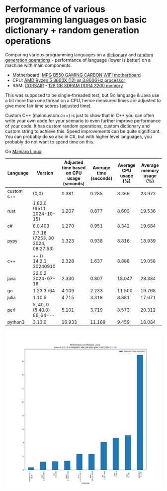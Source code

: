 # Performance of various programming languages on basic dictionary + random generation operations

Comparing various programming languages on a [dictionary](https://en.wikipedia.org/wiki/Associative_array) and [random generation operations](https://en.wikipedia.org/wiki/Linear_congruential_generator) - performance of language (lower is better) on a machine with main components:

* Motherboard: [MPG B550 GAMING CARBON WIFI motherboard](https://www.msi.com/Motherboard/MPG-B550-GAMING-CARBON-WIFI)
* CPU: [AMD Ryzen 5 3600X (12) @ 3.800GHz processor](https://www.amd.com/en/products/cpu/amd-ryzen-5-3600x)
* RAM: [CORSAIR](https://www.corsair.com/us/en/) - [128 GB SDRAM DDR4 3200 memory](https://www.newegg.com/corsair-64gb-288-pin-ddr4-sdram/p/N82E16820236586)

This was supposed to be single-threaded test, but Go language & Java use a bit more than one thread on a CPU, hence measured times are adjusted to give more fair time scores (adjusted time).

Custom C++ (maincustom.c++) is just to show that in C++ you can often write your own code for your scenario to even further improve performance of your code. It has custom random operations, custom dictionary and custom string to achieve this. Speed improvements can be quite significant. You can probably do so also in C#, but with higher level languages, you probably do not want to spend time on this.

On [Manjaro Linux](https://manjaro.org/):

|  Language  |              Version               | Adjusted time based on CPU usage (seconds) | Average time (seconds) | Average CPU usage (%) | Average memory usage (%) |
|----------------------|-------------------------------------------------|--------------------------------------------|------------------------|---------------------------|------------------------------|
| custom c++ |               (0,0)                |                   0.381                    |         0.285          |           8.366           |            23.972            |
|    rust    |      1.82.0 (6511 2024-10-15)      |                   1.207                    |         0.877          |           8.603           |            19.536            |
|     c#     |              8.0.403               |                   1.270                    |         0.951          |           8.342           |            19.684            |
|    pypy    |  2.7.18 (7253,  30 2024, 08:27:53) |                   1.323                    |         0.938          |           8.816           |            18.939            |
|    c++     |       ++ () 14.2.1 20240910        |                   2.328                    |         1.637          |           8.888           |            19.058            |
|    java    |          22.0.2 2024-07-16         |                   2.330                    |         0.807          |           18.047          |            28.384            |
|     go     |              1.23.3 /64            |                   4.109                    |         2.233          |           11.500          |            19.768            |
|   julia    |                1.10.5              |                   4.715                    |         3.318          |           8.881           |            17.671            |
|    perl    |    5,  40,  0 (5.40.0)   86_64---  |                   5.101                    |         3.719          |           8.573           |            20.312            |
|  python3   |               3.13.0               |                   16.933                   |         11.189         |           9.459           |            18.084            |

![comp](./images/perfcomp_final_manjaro.png)
